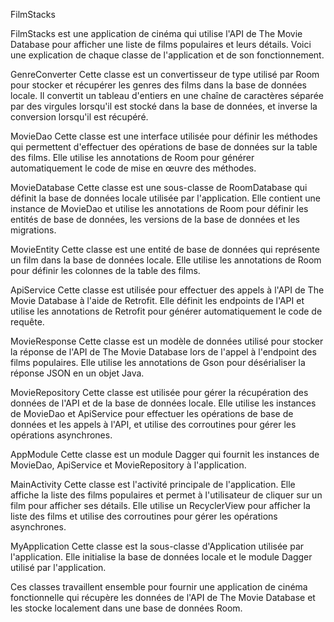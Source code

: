 
FilmStacks

FilmStacks est une application de cinéma qui utilise l'API de The Movie Database pour afficher une liste de films populaires et leurs détails. Voici une explication de chaque classe de l'application et de son fonctionnement.

GenreConverter
Cette classe est un convertisseur de type utilisé par Room pour stocker et récupérer les genres des films dans la base de données locale. Il convertit un tableau d'entiers en une chaîne de caractères séparée par des virgules lorsqu'il est stocké dans la base de données, et inverse la conversion lorsqu'il est récupéré.

MovieDao
Cette classe est une interface utilisée pour définir les méthodes qui permettent d'effectuer des opérations de base de données sur la table des films. Elle utilise les annotations de Room pour générer automatiquement le code de mise en œuvre des méthodes.

MovieDatabase
Cette classe est une sous-classe de RoomDatabase qui définit la base de données locale utilisée par l'application. Elle contient une instance de MovieDao et utilise les annotations de Room pour définir les entités de base de données, les versions de la base de données et les migrations.

MovieEntity
Cette classe est une entité de base de données qui représente un film dans la base de données locale. Elle utilise les annotations de Room pour définir les colonnes de la table des films.

ApiService
Cette classe est utilisée pour effectuer des appels à l'API de The Movie Database à l'aide de Retrofit. Elle définit les endpoints de l'API et utilise les annotations de Retrofit pour générer automatiquement le code de requête.

MovieResponse
Cette classe est un modèle de données utilisé pour stocker la réponse de l'API de The Movie Database lors de l'appel à l'endpoint des films populaires. Elle utilise les annotations de Gson pour désérialiser la réponse JSON en un objet Java.

MovieRepository
Cette classe est utilisée pour gérer la récupération des données de l'API et de la base de données locale. Elle utilise les instances de MovieDao et ApiService pour effectuer les opérations de base de données et les appels à l'API, et utilise des corroutines pour gérer les opérations asynchrones.

AppModule
Cette classe est un module Dagger qui fournit les instances de MovieDao, ApiService et MovieRepository à l'application.

MainActivity
Cette classe est l'activité principale de l'application. Elle affiche la liste des films populaires et permet à l'utilisateur de cliquer sur un film pour afficher ses détails. Elle utilise un RecyclerView pour afficher la liste des films et utilise des corroutines pour gérer les opérations asynchrones.

MyApplication
Cette classe est la sous-classe d'Application utilisée par l'application. Elle initialise la base de données locale et le module Dagger utilisé par l'application.

Ces classes travaillent ensemble pour fournir une application de cinéma fonctionnelle qui récupère les données de l'API de The Movie Database et les stocke localement dans une base de données Room.


